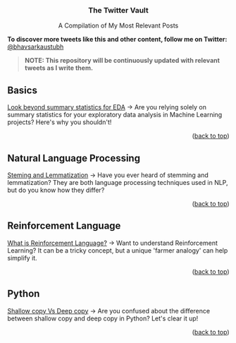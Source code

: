 <!-- PROJECT NAME -->

<br />
<div align="center">
  <h3 align="center">The Twitter Vault</h3>
  <p align="center">
    A Compilation of My Most Relevant Posts
  </p>
</div>

<b>To discover more tweets like this and other content, follow me on Twitter:</b> <a href="https://twitter.com/bhavsarkaustubh">@bhavsarkaustubh</a>

> <b>NOTE: This repository will be continuously updated with relevant tweets as I write them.</b>

<!-- Basics -->
## Basics

<a href="https://twitter.com/bhavsarkaustubh/status/1631560954399031296?s=20">Look beyond summary statistics for EDA</a>  -> Are you relying solely on summary statistics for your exploratory data analysis in Machine Learning projects? Here's why you shouldn't!

<p align="right">(<a href="#top">back to top</a>)</p>


<!-- Natural Language Processing -->
## Natural Language Processing

<a href="https://twitter.com/bhavsarkaustubh/status/1630091176597676032?s=20">Steming and Lemmatization</a>  -> Have you ever heard of stemming and lemmatization? They are both language processing techniques used in NLP, but do you know how they differ? 

<p align="right">(<a href="#top">back to top</a>)</p>


<!-- Reinforcement Language -->
## Reinforcement Language

<a href="https://twitter.com/bhavsarkaustubh/status/1630512314792427524?s=20">What is Reinforcement Language?</a>  -> Want to understand Reinforcement Learning? It can be a tricky concept, but a unique 'farmer analogy' can help simplify it.

<p align="right">(<a href="#top">back to top</a>)</p>


<!-- Python -->
## Python

<a href="https://twitter.com/bhavsarkaustubh/status/1629708966556217345?s=20">Shallow copy Vs Deep copy</a>  -> Are you confused about the difference between shallow copy and deep copy in Python? Let's clear it up!

<p align="right">(<a href="#top">back to top</a>)</p>

